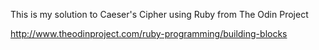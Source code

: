 This is my solution to Caeser's Cipher using Ruby from The Odin Project

http://www.theodinproject.com/ruby-programming/building-blocks
